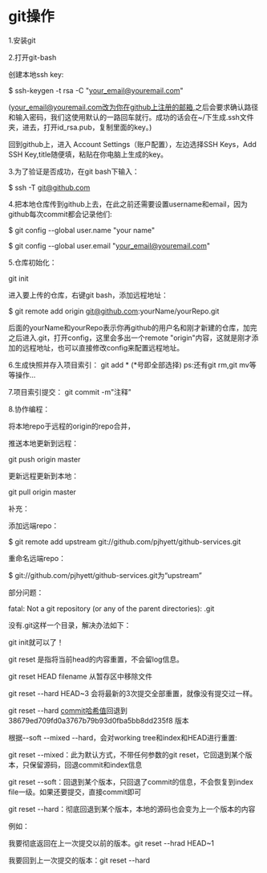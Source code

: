 # git操作

1.安装git

2.打开git-bash

  创建本地ssh key:

  $ ssh-keygen -t rsa -C "your_email@youremail.com"

  (your_email@youremail.com改为你在github上注册的邮箱,之后会要求确认路径和输入密码，我们这使用默认的一路回车就行。成功的话会在~/下生成.ssh文件夹，进去，打开id_rsa.pub，复制里面的key。)

  回到github上，进入 Account Settings（账户配置），左边选择SSH Keys，Add SSH Key,title随便填，粘贴在你电脑上生成的key。


3.为了验证是否成功，在git bash下输入：

  $ ssh -T git@github.com


4.把本地仓库传到github上去，在此之前还需要设置username和email，因为github每次commit都会记录他们:

  $ git config --global user.name "your name"

  $ git config --global user.email "your_email@youremail.com"


5.仓库初始化：

  git init

  进入要上传的仓库，右键git bash，添加远程地址：

  $ git remote add origin git@github.com:yourName/yourRepo.git

  后面的yourName和yourRepo表示你再github的用户名和刚才新建的仓库，加完之后进入.git，打开config，这里会多出一个remote "origin"内容，这就是刚才添加的远程地址，也可以直接修改config来配置远程地址。


6.生成快照并存入项目索引：
  git add *  (*号即全部选择)
      ps:还有git rm,git mv等等操作…

7.项目索引提交：
  git commit -m"注释"

8.协作编程：

  将本地repo于远程的origin的repo合并，

  推送本地更新到远程：

  git push origin master

  更新远程更新到本地：

  git pull origin master

补充：

添加远端repo：

$ git remote add upstream git://github.com/pjhyett/github-services.git

重命名远端repo：

$ git://github.com/pjhyett/github-services.git为“upstream”


部分问题：

fatal: Not a git repository (or any of the parent directories): .git

没有.git这样一个目录，解决办法如下：

git init就可以了！

git reset 是指将当前head的内容重置，不会留log信息。

git reset HEAD filename  从暂存区中移除文件

git reset --hard HEAD~3  会将最新的3次提交全部重置，就像没有提交过一样。

git reset --hard [commit哈希值](38679ed709fd0a3767b79b93d0fba5bb8dd235f8)回退到 38679ed709fd0a3767b79b93d0fba5bb8dd235f8 版本

根据--soft --mixed --hard，会对working tree和index和HEAD进行重置:

git reset --mixed：此为默认方式，不带任何参数的git reset，它回退到某个版本，只保留源码，回退commit和index信息

git reset --soft：回退到某个版本，只回退了commit的信息，不会恢复到index file一级。如果还要提交，直接commit即可

git reset --hard：彻底回退到某个版本，本地的源码也会变为上一个版本的内容

例如：

我要彻底返回在上一次提交以前的版本。git reset --hrad HEAD~1

我要回到上一次提交的版本：git reset --hard